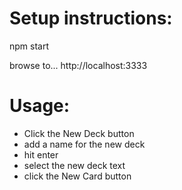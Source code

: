 # Setup instructions:

npm start

browse to... 
http://localhost:3333


# Usage:

- Click the New Deck button
- add a name for the new deck
- hit enter
- select the new deck text
- click the New Card button


